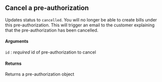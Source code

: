 ## Cancel a pre-authorization

Updates status to `cancelled`. You will no longer be able to create bills under this pre-authorization. This will trigger an email to the customer explaining that the pre-authorization has been cancelled.

#### Arguments

`id`
:	_required_ id of pre-authorization to cancel

#### Returns

Returns a pre-authorization object
